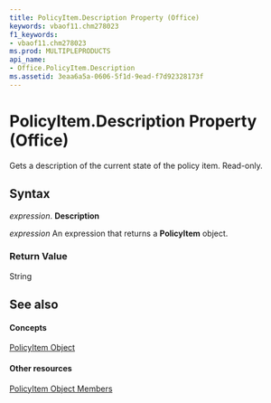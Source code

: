 ```yaml
---
title: PolicyItem.Description Property (Office)
keywords: vbaof11.chm278023
f1_keywords:
- vbaof11.chm278023
ms.prod: MULTIPLEPRODUCTS
api_name:
- Office.PolicyItem.Description
ms.assetid: 3eaa6a5a-0606-5f1d-9ead-f7d92328173f
---
```



# PolicyItem.Description Property (Office)

Gets a description of the current state of the policy item. Read-only.


## Syntax

 _expression_. **Description**

 _expression_ An expression that returns a **PolicyItem** object.


### Return Value

String


## See also


#### Concepts


[PolicyItem Object](policyitem-object-office.md)
#### Other resources


[PolicyItem Object Members](policyitem-members-office.md)

